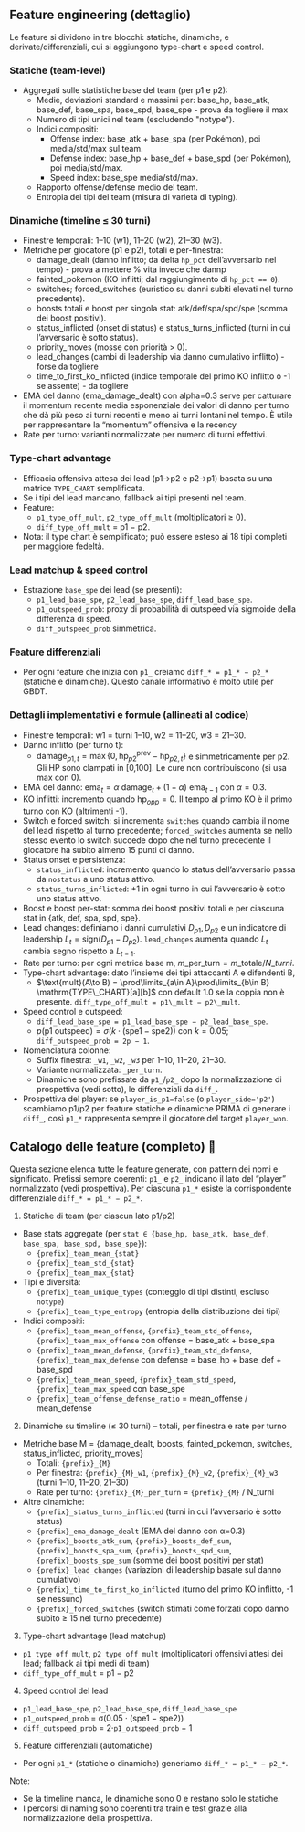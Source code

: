 ## Feature engineering (dettaglio)

Le feature si dividono in tre blocchi: statiche, dinamiche, e derivate/differenziali, cui si aggiungono type-chart e speed control.

### Statiche (team-level)

- Aggregati sulle statistiche base del team (per p1 e p2):
  - Medie, deviazioni standard e massimi per: base_hp, base_atk, base_def, base_spa, base_spd, base_spe - prova da togliere il max
  - Numero di tipi unici nel team (escludendo "notype").
  - Indici compositi:
    - Offense index: base_atk + base_spa (per Pokémon), poi media/std/max sul team.
    - Defense index: base_hp + base_def + base_spd (per Pokémon), poi media/std/max.
    - Speed index: base_spe media/std/max.
  - Rapporto offense/defense medio del team.
  - Entropia dei tipi del team (misura di varietà di typing).

### Dinamiche (timeline ≤ 30 turni)

- Finestre temporali: 1–10 (w1), 11–20 (w2), 21–30 (w3).
- Metriche per giocatore (p1 e p2), totali e per-finestra:
  - damage_dealt (danno inflitto; da delta `hp_pct` dell’avversario nel tempo) - prova a mettere % vita invece che dannp
  - fainted_pokemon (KO inflitti; dal raggiungimento di `hp_pct == 0`).
  - switches; forced_switches (euristico su danni subiti elevati nel turno precedente).
  - boosts totali e boost per singola stat: atk/def/spa/spd/spe (somma dei boost positivi).
  - status_inflicted (onset di status) e status_turns_inflicted (turni in cui l’avversario è sotto status).
  - priority_moves (mosse con priorità > 0).
  - lead_changes (cambi di leadership via danno cumulativo inflitto) - forse da togliere
  - time_to_first_ko_inflicted (indice temporale del primo KO inflitto o -1 se assente) - da togliere
- EMA del danno (ema_damage_dealt) con alpha=0.3 serve per catturare il momentum recente media esponenziale dei valori di danno per turno che dà più peso ai turni recenti e meno ai turni lontani nel tempo. È utile per rappresentare la “momentum” offensiva e la recency
- Rate per turno: varianti normalizzate per numero di turni effettivi.

### Type-chart advantage

- Efficacia offensiva attesa dei lead (p1→p2 e p2→p1) basata su una matrice `TYPE_CHART` semplificata.
- Se i tipi del lead mancano, fallback ai tipi presenti nel team.
- Feature:
  - `p1_type_off_mult`, `p2_type_off_mult` (moltiplicatori ≥ 0).
  - `diff_type_off_mult` = p1 − p2.
- Nota: il type chart è semplificato; può essere esteso ai 18 tipi completi per maggiore fedeltà.

### Lead matchup & speed control

- Estrazione `base_spe` dei lead (se presenti):
  - `p1_lead_base_spe`, `p2_lead_base_spe`, `diff_lead_base_spe`.
  - `p1_outspeed_prob`: proxy di probabilità di outspeed via sigmoide della differenza di speed.
  - `diff_outspeed_prob` simmetrica.

### Feature differenziali

- Per ogni feature che inizia con `p1_` creiamo `diff_* = p1_* − p2_*` (statiche e dinamiche). Questo canale informativo è molto utile per GBDT.

### Dettagli implementativi e formule (allineati al codice)

- Finestre temporali: w1 = turni 1–10, w2 = 11–20, w3 = 21–30.
- Danno inflitto (per turno t):
  - $\text{damage}_{p1,t} = \max\{0, \mathrm{hp}^{\text{prev}}_{p2} - \mathrm{hp}_{p2,t}\}$ e simmetricamente per p2. Gli HP sono clampati in [0,100]. Le cure non contribuiscono (si usa max con 0).
- EMA del danno: $\mathrm{ema}_t = \alpha\ \text{damage}_t + (1-\alpha)\ \mathrm{ema}_{t-1}$ con $\alpha = 0.3$.
- KO inflitti: incremento quando $\mathrm{hp}_{opp} = 0$. Il tempo al primo KO è il primo turno con KO (altrimenti -1).
- Switch e forced switch: si incrementa `switches` quando cambia il nome del lead rispetto al turno precedente; `forced_switches` aumenta se nello stesso evento lo switch succede dopo che nel turno precedente il giocatore ha subito almeno 15 punti di danno.
- Status onset e persistenza:
  - `status_inflicted`: incremento quando lo status dell’avversario passa da `nostatus` a uno status attivo.
  - `status_turns_inflicted`: +1 in ogni turno in cui l’avversario è sotto uno status attivo.
- Boost e boost per-stat: somma dei boost positivi totali e per ciascuna stat in {atk, def, spa, spd, spe}.
- Lead changes: definiamo i danni cumulativi $D_{p1}, D_{p2}$ e un indicatore di leadership $L_t=\text{sign}(D_{p1}-D_{p2})$. `lead_changes` aumenta quando $L_t$ cambia segno rispetto a $L_{t-1}$.
- Rate per turno: per ogni metrica base m, $m\_\text{per\_turn} = m\_\text{totale} / N\_{turni}$.
- Type-chart advantage: dato l’insieme dei tipi attaccanti A e difendenti B,
  - $\text{mult}(A\to B) = \prod\limits_{a\in A}\prod\limits_{b\in B} \mathrm{TYPE\_CHART}[a][b]$ con default 1.0 se la coppia non è presente. `diff_type_off_mult = p1\_mult − p2\_mult`.
- Speed control e outspeed:
  - `diff_lead_base_spe = p1_lead_base_spe − p2_lead_base_spe`.
  - $p(\text{p1 outspeed}) = \sigma(k\cdot(\mathrm{spe1}-\mathrm{spe2}))$ con $k=0.05$; `diff_outspeed_prob = 2p − 1`.
- Nomenclatura colonne:
  - Suffix finestra: `_w1`, `_w2`, `_w3` per 1–10, 11–20, 21–30.
  - Variante normalizzata: `_per_turn`.
  - Dinamiche sono prefissate da `p1_`/`p2_` dopo la normalizzazione di prospettiva (vedi sotto), le differenziali da `diff_`.
- Prospettiva del player: se `player_is_p1=false` (o `player_side='p2'`) scambiamo p1/p2 per feature statiche e dinamiche PRIMA di generare i `diff_`, così `p1_*` rappresenta sempre il giocatore del target `player_won`.
## Catalogo delle feature (completo) 🧭

Questa sezione elenca tutte le feature generate, con pattern dei nomi e significato. Prefissi sempre coerenti: `p1_` e `p2_` indicano il lato del “player” normalizzato (vedi prospettiva). Per ciascuna `p1_*` esiste la corrispondente differenziale `diff_* = p1_* − p2_*`.

1) Statiche di team (per ciascun lato p1/p2)
- Base stats aggregate (per `stat ∈ {base_hp, base_atk, base_def, base_spa, base_spd, base_spe}`):
  - `{prefix}_team_mean_{stat}`
  - `{prefix}_team_std_{stat}`
  - `{prefix}_team_max_{stat}`
- Tipi e diversità:
  - `{prefix}_team_unique_types` (conteggio di tipi distinti, escluso `notype`)
  - `{prefix}_team_type_entropy` (entropia della distribuzione dei tipi)
- Indici compositi:
  - `{prefix}_team_mean_offense`, `{prefix}_team_std_offense`, `{prefix}_team_max_offense` con offense = base_atk + base_spa
  - `{prefix}_team_mean_defense`, `{prefix}_team_std_defense`, `{prefix}_team_max_defense` con defense = base_hp + base_def + base_spd
  - `{prefix}_team_mean_speed`, `{prefix}_team_std_speed`, `{prefix}_team_max_speed` con base_spe
  - `{prefix}_team_offense_defense_ratio` = mean_offense / mean_defense

2) Dinamiche su timeline (≤ 30 turni) – totali, per finestra e rate per turno
- Metriche base M = {damage_dealt, boosts, fainted_pokemon, switches, status_inflicted, priority_moves}
  - Totali: `{prefix}_{M}`
  - Per finestra: `{prefix}_{M}_w1`, `{prefix}_{M}_w2`, `{prefix}_{M}_w3` (turni 1–10, 11–20, 21–30)
  - Rate per turno: `{prefix}_{M}_per_turn` = `{prefix}_{M}` / N_turni
- Altre dinamiche:
  - `{prefix}_status_turns_inflicted` (turni in cui l’avversario è sotto status)
  - `{prefix}_ema_damage_dealt` (EMA del danno con α=0.3)
  - `{prefix}_boosts_atk_sum`, `{prefix}_boosts_def_sum`, `{prefix}_boosts_spa_sum`, `{prefix}_boosts_spd_sum`, `{prefix}_boosts_spe_sum` (somme dei boost positivi per stat)
  - `{prefix}_lead_changes` (variazioni di leadership basate sul danno cumulativo)
  - `{prefix}_time_to_first_ko_inflicted` (turno del primo KO inflitto, -1 se nessuno)
  - `{prefix}_forced_switches` (switch stimati come forzati dopo danno subito ≥ 15 nel turno precedente)

3) Type-chart advantage (lead matchup)
- `p1_type_off_mult`, `p2_type_off_mult` (moltiplicatori offensivi attesi dei lead; fallback ai tipi medi di team)
- `diff_type_off_mult` = p1 − p2

4) Speed control del lead
- `p1_lead_base_spe`, `p2_lead_base_spe`, `diff_lead_base_spe`
- `p1_outspeed_prob` = σ(0.05 · (spe1 − spe2))
- `diff_outspeed_prob` = 2·`p1_outspeed_prob` − 1

5) Feature differenziali (automatiche)
- Per ogni `p1_*` (statiche o dinamiche) generiamo `diff_* = p1_* − p2_*`.

Note:
- Se la timeline manca, le dinamiche sono 0 e restano solo le statiche.
- I percorsi di naming sono coerenti tra train e test grazie alla normalizzazione della prospettiva.
